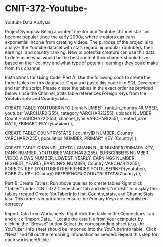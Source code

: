 # CNIT-372-Youtube-
Youtube Data Analysis

Project Synopsis:
Being a content creator and Youtube channel star has become popular since the early 2000s, where creators can earn exponential income from creating videos. The purpose of the project is to analyze the Youtube dataset with stats regarding popular Youtubers, their earnings, and country ranking. New or potential creators can use this data to determine what would be the best content their channel should have based on their country and what type of potential earnings they could make from this channel. 

Instructions for Using Code:
Part A:
Use the following code to create the three tables for this database. Copy and paste this code into SQL Developer and run the script. Please create the tables in the exact order as provided below since the Channel_Stats table references Foreign Keys from the Youtuberinfo and Countrystats. 

CREATE TABLE YOUTUBERINFO (
    rank NUMBER,
    rank_in_country NUMBER,
    youtuber VARCHAR2(255),
    category VARCHAR2(255),
    uploads NUMBER, 
    Country VARCHAR2(255),
    channel_type VARCHAR(255),
    created_date DATE,
    PRIMARY KEY (youtuber)
);

CREATE TABLE COUNTRYSTATS (
    countryID NUMBER, 
    Country VARCHAR2(255),
    population NUMBER,
    PRIMARY KEY (Country)
);

CREATE TABLE CHANNEL_STATS (
    CHANNEL_ID NUMBER PRIMARY KEY,
    RANK NUMBER,
    YOUTUBER VARCHAR2(255),
    SUBSCRIBERS NUMBER,
    VIDEO_VIEWS NUMBER,
    LOWEST_YEARLY_EARNINGS NUMBER,
    HIGHEST_YEARLY_EARNINGS NUMBER,
    Country VARCHAR2(255),
    FOREIGN KEY (YOUTUBER) REFERENCES YOUTUBERINFO(youtuber),
    FOREIGN KEY (Country) REFERENCES COUNTRYSTATS(Country)
);



Part B:
Create Tables:
Run above queries to create tables
Right click “Tables” under “CNIT372 Connection” tab and click “refresh” to display the tables created 
Create YouTuberInfo first, Country_stats, and ChannelStats last.
This order is important to ensure the Primary Keys are established correctly

Import Data from Worksheets:
Right click the table in the Connections Tab and click “Import Data…”
Locate the data file from your computer by clicking the “Browse” button 
Select the corresponding sheet (e.g. the YouTuber_Info sheet should be imported into the YouTuberInfo table). 
Click “Next” and fill out the remaining information as needed. 
Repeat this step for each worksheet/table.

